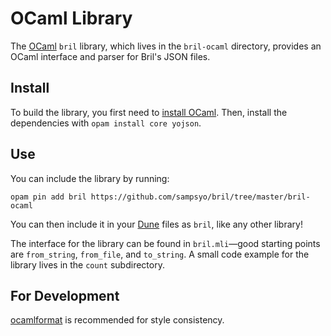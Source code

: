 OCaml Library
=============

The [OCaml][] `bril` library, which lives in the `bril-ocaml` directory, provides an OCaml interface and parser for Bril's JSON files.

Install
-------

To build the library, you first need to [install OCaml][inst].
Then, install the dependencies with `opam install core yojson`.

Use
---

You can include the library by running:

    opam pin add bril https://github.com/sampsyo/bril/tree/master/bril-ocaml

You can then include it in your [Dune][] files as `bril`, like any other library!

The interface for the library can be found in `bril.mli`—good starting points are `from_string`, `from_file`, and `to_string`.
A small code example for the library lives in the `count` subdirectory.

For Development
---------------

[ocamlformat][] is recommended for style consistency.

[ocamlformat]: https://github.com/ocaml-ppx/ocamlformat
[inst]: https://ocaml.org/docs/install.html
[ocaml]: https://ocaml.org
[dune]: https://dune.build
